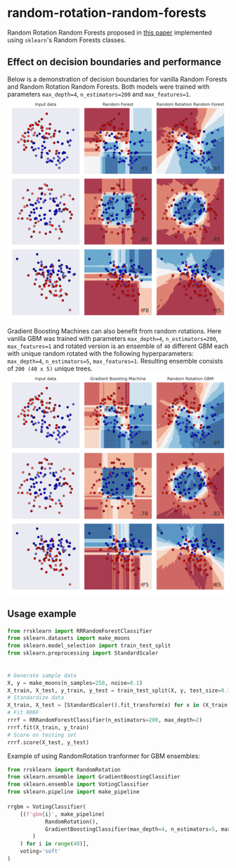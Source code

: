 # random-rotation-random-forests
Random Rotation Random Forests proposed in [this paper](https://jmlr.org/papers/volume17/blaser16a/blaser16a.pdf) implemented using ``sklearn``'s Random Forests classes.

## Effect on decision boundaries and performance
Below is a demonstration of decision boundaries for vanilla Random Forests and Random Rotation Random Forests. Both models were trained with parameters ``max_depth=4``, ``n_estimators=200`` and ``max_features=1``.
![forest comparison](pics/forests.png)

Gradient Boosting Machines can also benefit from random rotations. Here vanilla GBM was trained with parameters ``max_depth=4``, ``n_estimators=200``, ``max_features=1`` and rotated version is an ensemble of ``40`` different GBM each with unique random rotated with the following hyperparameters: ``max_depth=4``, ``n_estimators=5``, ``max_features=1``. Resulting ensemble consists of ``200 (40 x 5)`` unique trees.
![boostings comparison](pics/boostings.png)

## Usage example
 ``` python
from rrsklearn import RRRandomForestClassifier
from sklearn.datasets import make_moons
from sklearn.model_selection import train_test_split
from sklearn.preprocessing import StandardScaler


# Generate sample data
X, y = make_moons(n_samples=250, noise=0.1)
X_train, X_test, y_train, y_test = train_test_split(X, y, test_size=0.3)
# Standardize data
X_train, X_test = [StandardScaler().fit_transform(x) for x in (X_train, X_test)]
# Fit RRRF
rrrf = RRRandomForestClassifier(n_estimators=200, max_depth=2)
rrrf.fit(X_train, y_train)
# Score on testing set
rrrf.score(X_test, y_test)
 ```

Example of using RandomRotation tranformer for GBM ensembles:
``` python
from rrsklearn import RandomRotation
from sklearn.ensemble import GradientBoostingClassifier
from sklearn.ensemble import VotingClassifier
from sklearn.pipeline import make_pipeline

rrgbm = VotingClassifier(
    [(f'gbm{i}', make_pipeline(
            RandomRotation(),
            GradientBoostingClassifier(max_depth=4, n_estimators=5, max_features=1)
        )
    ) for i in range(40)], 
    voting='soft'
)
```

